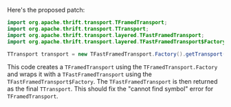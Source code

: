 Here's the proposed patch:
```java
import org.apache.thrift.transport.TFramedTransport;
import org.apache.thrift.transport.TTransport;
import org.apache.thrift.transport.layered.TFastFramedTransport;
import org.apache.thrift.transport.layered.TFastFramedTransport$Factory;

TTransport transport = new TFastFramedTransport.Factory().getTransport(new TFramedTransport.Factory().getTransport(new TTransportFactory().getTransport(new TTransport())));
```
This code creates a `TFramedTransport` using the `TFramedTransport.Factory` and wraps it with a `TFastFramedTransport` using the `TFastFramedTransport$Factory`. The `TFastFramedTransport` is then returned as the final `TTransport`. This should fix the "cannot find symbol" error for `TFramedTransport`.